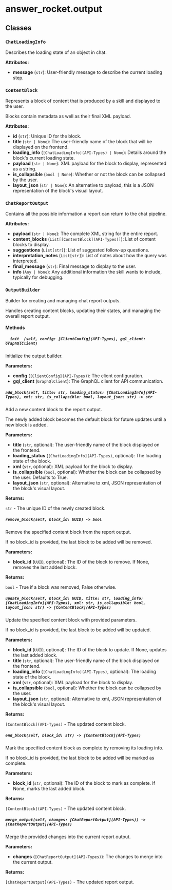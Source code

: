# answer_rocket.output

## Classes

### `ChatLoadingInfo`

Describes the loading state of an object in chat.


**Attributes:**

- **message** (`str`): User-friendly message to describe the current loading step.

### `ContentBlock`

Represents a block of content that is produced by a skill and displayed to the user.

Blocks contain metadata as well as their final XML payload.


**Attributes:**

- **id** (`str`): Unique ID for the block.
- **title** (`str | None`): The user-friendly name of the block that will be displayed on the frontend.
- **loading_info** (`[ChatLoadingInfo](API-Types) | None`): Details around the block's current loading state.
- **payload** (`str | None`): XML payload for the block to display, represented as a string.
- **is_collapsible** (`bool | None`): Whether or not the block can be collapsed by the user.
- **layout_json** (`str | None`): An alternative to payload, this is a JSON representation of the block's visual layout.

### `ChatReportOutput`

Contains all the possible information a report can return to the chat pipeline.


**Attributes:**

- **payload** (`str | None`): The complete XML string for the entire report.
- **content_blocks** (`List[[ContentBlock](API-Types)]`): List of content blocks to display.
- **suggestions** (`List[str]`): List of suggested follow-up questions.
- **interpretation_notes** (`List[str]`): List of notes about how the query was interpreted.
- **final_message** (`str`): Final message to display to the user.
- **info** (`Any | None`): Any additional information the skill wants to include, typically for debugging.

### `OutputBuilder`

Builder for creating and managing chat report outputs.

Handles creating content blocks, updating their states, and managing the overall report output.

#### Methods

##### `__init__(self, config: [ClientConfig](API-Types), gql_client: GraphQlClient)`


Initialize the output builder.


**Parameters:**

- **config** (`[ClientConfig](API-Types)`): The client configuration.
- **gql_client** (`GraphQlClient`): The GraphQL client for API communication.

##### `add_block(self, title: str, loading_status: [ChatLoadingInfo](API-Types), xml: str, is_collapsible: bool, layout_json: str) -> str`


Add a new content block to the report output.

The newly added block becomes the default block for future updates until a new block is added.


**Parameters:**

- **title** (`str`, optional): The user-friendly name of the block displayed on the frontend.
- **loading_status** (`[ChatLoadingInfo](API-Types)`, optional): The loading state of the block.
- **xml** (`str`, optional): XML payload for the block to display.
- **is_collapsible** (`bool`, optional): Whether the block can be collapsed by the user. Defaults to True.
- **layout_json** (`str`, optional): Alternative to xml, JSON representation of the block's visual layout.


**Returns:**

`str` - The unique ID of the newly created block.

##### `remove_block(self, block_id: UUID) -> bool`


Remove the specified content block from the report output.

If no block_id is provided, the last block to be added will be removed.


**Parameters:**

- **block_id** (`UUID`, optional): The ID of the block to remove. If None, removes the last added block.


**Returns:**

`bool` - True if a block was removed, False otherwise.

##### `update_block(self, block_id: UUID, title: str, loading_info: [ChatLoadingInfo](API-Types), xml: str, is_collapsible: bool, layout_json: str) -> [ContentBlock](API-Types)`


Update the specified content block with provided parameters.

If no block_id is provided, the last block to be added will be updated.


**Parameters:**

- **block_id** (`UUID`, optional): The ID of the block to update. If None, updates the last added block.
- **title** (`str`, optional): The user-friendly name of the block displayed on the frontend.
- **loading_info** (`[ChatLoadingInfo](API-Types)`, optional): The loading state of the block.
- **xml** (`str`, optional): XML payload for the block to display.
- **is_collapsible** (`bool`, optional): Whether the block can be collapsed by the user.
- **layout_json** (`str`, optional): Alternative to xml, JSON representation of the block's visual layout.


**Returns:**

`[ContentBlock](API-Types)` - The updated content block.

##### `end_block(self, block_id: str) -> [ContentBlock](API-Types)`


Mark the specified content block as complete by removing its loading info.

If no block_id is provided, the last block to be added will be marked as complete.


**Parameters:**

- **block_id** (`str`, optional): The ID of the block to mark as complete. If None, marks the last added block.


**Returns:**

`[ContentBlock](API-Types)` - The updated content block.

##### `merge_output(self, changes: [ChatReportOutput](API-Types)) -> [ChatReportOutput](API-Types)`


Merge the provided changes into the current report output.


**Parameters:**

- **changes** (`[ChatReportOutput](API-Types)`): The changes to merge into the current output.


**Returns:**

`[ChatReportOutput](API-Types)` - The updated report output.
